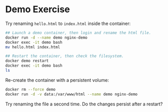 # Demo Exercise

Try renaming `hello.html` to `index.html` inside the container:

```bash
## Launch a demo container, then login and rename the html file.
docker run -d --name demo nginx-demo
docker exec -it demo bash
mv hello.html index.html

## Restart the container, then check the filesystem.
docker demo restart
docker exec -it demo bash
ls
```

Re-create the container with a persistent volume:

```bash
docker rm --force demo
docker run -d -v data:/var/www/html --name demo nginx-demo
```

Try renaming the file a second time. Do the changes persist after a restart?

